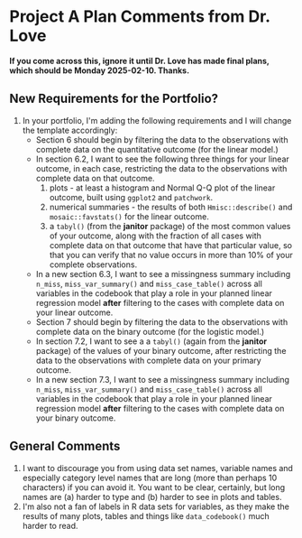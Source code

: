 # Project A Plan Comments from Dr. Love

**If you come across this, ignore it until Dr. Love has made final plans, which should be Monday 2025-02-10. Thanks.**

## New Requirements for the Portfolio?

1. In your portfolio, I'm adding the following requirements and I will change the template accordingly:
    - Section 6 should begin by filtering the data to the observations with complete data on the quantitative outcome (for the linear model.)
    - In section 6.2, I want to see the following three things for your linear outcome, in each case, restricting the data to the observations with complete data on that outcome.
        1. plots - at least a histogram and Normal Q-Q plot of the linear outcome, built using `ggplot2` and `patchwork`.
        2. numerical summaries - the results of both `Hmisc::describe()` and `mosaic::favstats()` for the linear outcome.
        3. a `tabyl()` (from the **janitor** package) of the most common values of your outcome, along with the fraction of all cases with complete data on that outcome that have that particular value, so that you can verify that no value occurs in more than 10% of your complete observations.
    - In a new section 6.3, I want to see a missingness summary including `n_miss`, `miss_var_summary()` and `miss_case_table()` across all variables in the codebook that play a role in your planned linear regression model **after** filtering to the cases with complete data on your linear outcome.
    - Section 7 should begin by filtering the data to the observations with complete data on the binary outcome (for the logistic model.)
    - In section 7.2, I want to see a a `tabyl()` (again from the **janitor** package) of the values of your binary outcome, after restricting the data to the observations with complete data on your primary outcome.
    - In a new section 7.3, I want to see a missingness summary including `n_miss`, `miss_var_summary()` and `miss_case_table()` across all variables in the codebook that play a role in your planned linear regression model **after** filtering to the cases with complete data on your binary outcome.

## General Comments

1. I want to discourage you from using data set names, variable names and especially category level names that are long (more than perhaps 10 characters) if you can avoid it. You want to be clear, certainly, but long names are (a) harder to type and (b) harder to see in plots and tables.
2. I'm also not a fan of labels in R data sets for variables, as they make the results of many plots, tables and things like `data_codebook()` much harder to read.
